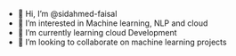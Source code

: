 - 👋 Hi, I’m @sidahmed-faisal
- 👀 I’m interested in Machine learning, NLP and cloud
- 🌱 I’m currently learning cloud Development
- 💞️ I’m looking to collaborate on machine learning projects
<!-- - 📫 How to reach me  -->

<!---
sidahmed-faisal/sidahmed-faisal is a ✨ special ✨ repository because its `README.md` (this file) appears on your GitHub profile.
You can click the Preview link to take a look at your changes.
--->
